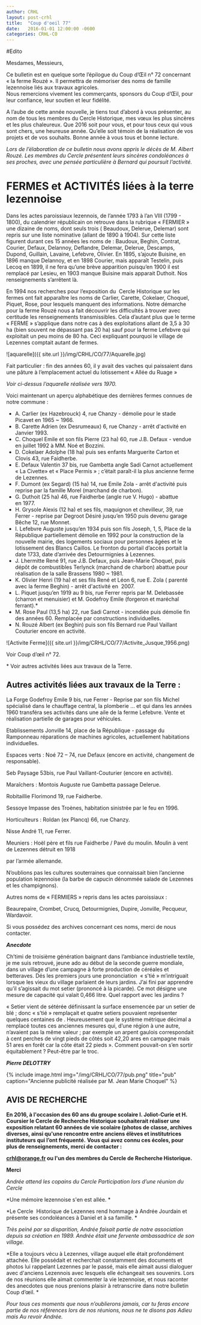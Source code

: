 ```yaml
---
author: CRHL
layout: post-crhl
title:  "Coup d'oeil 77"
date:   2016-01-01 12:00:00 -0600
categories: CRHL-CO
---
```


#Edito

Mesdames, Messieurs,

Ce bulletin est en quelque sorte l’épilogue du Coup d’Œil n° 72 concernant « la ferme Rouzé ». Il permettra de  mémoriser des noms de famille lezennoise liés aux travaux agricoles.  
Nous remercions vivement les commerçants, sponsors du Coup d’Œil, pour leur confiance, leur soutien et leur fidélité.

A l’aube de cette année nouvelle, je tiens tout d’abord à vous présenter, au nom de tous les membres du Cercle Historique, mes vœux les plus sincères et les plus chaleureux. Que 2016 soit pour vous, et pour tous ceux qui vous sont chers, une heureuse année. Qu’elle soit témoin de la réalisation de vos projets et de vos souhaits. Bonne année à vous tous et bonne lecture.

_Lors de l’élaboration de ce bulletin nous avons appris le décès de M.
Albert Rouzé. Les membres du Cercle présentent leurs sincères condoléances à ses
proches, avec une pensée particulière à Bernard qui poursuit l’activité._

# FERMES et ACTIVITÉS liées à la terre lezennoise

Dans les actes paroissiaux lezennois, de l’année 1793 à l’an VIII (1799 - 1800),
du calendrier républicain on retrouve dans la rubrique «
FERMIER » une dizaine de noms, dont seuls trois ( Beaudoux, Delerue,
Delemar) sont repris sur une liste nominative (allant de 1890 à 1904).
Sur cette liste figurent durant ces 15 années les noms de : Baudoux,
Beghin, Contrat, Courier, Defaux, Delannoy, Deflandre, Delemar, Delerue,
Descamps, Dupond, Guillain, Lavaine, Lefebvre, Olivier. En 1895,
s’ajoute Buisine, en 1896 manque Delannoy, et en 1898 Courier, mais
apparaît Testelin, puis Lecoq en 1899, il ne fera qu’une brève
apparition puisqu’en 1900 il est remplacé par Lesieu, en 1903 manque
Buisine mais apparait Duthoit. Nos renseignements s’arrêtent là.

En 1994 nos recherches pour l’exposition du  Cercle Historique sur les
fermes ont fait apparaître les noms de Carlier, Carette, Cokelaer,
Choquel, Piquet, Rose, pour lesquels manquent des informations. Notre
démarche pour la ferme Rouzé nous a fait découvrir les difficultés à
trouver avec certitude les renseignements transmissibles. Cela d’autant
plus que le terme « FERME » s’applique dans notre cas à des
exploitations allant de 3,5 à 30 ha (bien souvent ne dépassant pas 20
ha) sauf pour la ferme Lefebvre qui exploitait un peu moins de 80 ha.
Ceci expliquant pourquoi le village de Lezennes comptait autant de
fermes.

![aquarelle]({{ site.url }}/img/CRHL/CO/77/Aquarelle.jpg)

Fait particulier : fin des années 60, il y avait des vaches qui
paissaient dans une pâture à l’emplacement actuel du lotissement « Allée
du Ruage »

_Voir ci-dessus l’aquarelle réalisée vers 1970._

Voici maintenant un aperçu alphabétique des dernières fermes connues de
notre commune :

- A. Carlier (ex Hazebrouck) 4, rue Chanzy - démolie pour le stade
   Picavet en 1965 \~ 1966.
- B.  Carette Adrien (ex Desrumeaux) 6, rue Chanzy - arrêt d'activité en
   Janvier 1993.
- C.  Choquel Emile et son fils Pierre (23 ha) 60, rue J.B. Defaux  -
   vendue en juillet 1992 à MM. Noé et Bozzini.
- D.   Cokelaer Adolphe (18 ha) puis ses enfants Marguerite Carton et
   Clovis 43, rue Faidherbe.
- E.  Defaux Valentin 37 bis, rue Gambetta angle Sadi Carnot actuellement
   « La Civette» et « Place Permis » ; c’était paraît-il la plus
   ancienne ferme de Lezennes.
- F.  Dumont (ex Segard) (15 ha) 14, rue Emile Zola - arrêt d'activité
   puis reprise par la famille Morel (marchand de charbon).
- G.  Duthoit (25 ha) 46, rue Faidherbe (angle rue V. Hugo) - abattue
   en 1977.
- H.  Grysole Alexis (12 ha) et ses fils, maquignon et chevilleur, 39, rue
   Ferrer - reprise par Degroot Désiré jusqu’en 1950 puis devenu garage
   Bêche 12, rue Monnet.
- I.  Lefebvre Auguste jusqu’en 1934 puis son fils Joseph, 1, 5, Place de
   la République partiellement démolie en 1992 pour la construction
   de la nouvelle mairie, des logements sociaux pour personnes âgées et
   le lotissement des Blancs Caillos. Le fronton du portail d’accès
   portait la date 1733, date d’arrivée des Detourmignies à Lezennes.
- J.  Lhermitte René 91, rue J.B. Defaux, puis Jean-Marie Choquel, puis
   dépôt de combustibles Terlynck (marchand de charbon) abattue pour
   réalisation de la salle Brassens 1980 \~ 1981.
- K.  Olivier Henri (19 ha) et ses fils René et Léon 6, rue E. Zola (
   parenté avec la ferme Beghin) - arrêt d'activité en  2007.
- L.  Piquet jusqu’en 1919 au 9 bis, rue Ferrer repris par M. Delebassée
   (charron et menuisier) et M. Godefroy Emile (forgeron et maréchal
   ferrant).\*
- M.  Rose Paul (13,5 ha) 22, rue Sadi Carnot - incendiée puis démolie fin
   des années 60. Remplacée par constructions individuelles.
- N.  Rouzé Albert (ex Beghin) puis son fils Bernard rue Paul Vaillant
   Couturier encore en activité.

![Activite Ferme]({{ site.url }}/img/CRHL/CO/77/Activite_Jusque_1956.png)

Voir Coup d’œil n° 72.

\* Voir autres activités liées aux travaux de la Terre.

## Autres activités liées aux travaux de la Terre :

La Forge Godefroy Emile 9 bis, rue Ferrer - Reprise par son fils Michel
spécialisé dans le chauffage central, la plomberie … et qui dans les
années 1960 transféra ses activités dans une aile de la ferme Lefebvre.
Vente et réalisation partielle de garages pour véhicules.

Etablissements Jonville 14, place de la République - passage du
Ramponneau réparations de machines agricoles, actuellement habitations
individuelles.

Espaces verts : Noé 72 – 74, rue Defaux (encore en activité, changement
de responsable).

Seb Paysage 53bis, rue Paul Vaillant-Couturier (encore en activité).

Maraîchers : Montois Auguste rue Gambetta passage Delerue.

Robitaillie Florimond 19, rue Faidherbe.

Sessoye Impasse des Troènes, habitation sinistrée par le feu en 1996.

Horticulteurs : Roldan (ex Plancq) 66, rue Chanzy.

Nisse André 11, rue Ferrer.

Meuniers : Hoël père et fils rue Faidherbe / Pavé du moulin. Moulin à
vent de Lezennes détruit en 1918

par l’armée allemande.

N’oublions pas les cultures souterraines que connaissait bien l’ancienne
population lezennoise (la barbe de capucin dénommée salade de Lezennes
et les champignons).

Autres noms de « FERMIERS » repris dans les actes paroissiaux :

Beaurepaire, Crombet, Crucq, Detourmignies, Dupire, Jonville, Pecqueur,
Wardavoir.

Si vous possédez des archives concernant ces noms, merci de nous
contacter.

***Anecdote***

Ch’timi de troisième génération baignant dans l’ambiance industrielle
textile, je me suis retrouvé, jeune ado au début de la seconde guerre
mondiale, dans un village d’une campagne à forte production de céréales
et betteraves. Dés les premiers jours une prononciation  « s’tié »
m’intriguait lorsque les vieux du village parlaient de leurs jardins.
J’ai fini par apprendre qu’il s’agissait du mot setier (prononcé à la
picarde). Ce mot désigne une mesure de capacité qui valait 0,466 litre.
Quel rapport avec les jardins ?

« Setier vient de sétérée définissant la surface ensemencée par un
setier de blé ; donc « s’tié » remplaçait et quatre setiers pouvaient
représenter quelques centaines de . Heureusement que le système métrique
décimal a remplacé toutes ces anciennes mesures qui, d’une région à une
autre, n’avaient pas la même valeur ; par exemple un arpent gaulois
correspondait à cent perches de vingt pieds de côtés soit 42,20 ares en
campagne mais 51 ares en forêt car la côte était 22 pieds ». Comment
pouvait-on s’en sortir équitablement ? Peut-être par le troc.

***Pierre DELOTTRY***

{% include image.html
            img="/img/CRHL/CO/77/pub.png"
            title="pub"
            caption="Ancienne publicité réalisée par M. Jean Marie Choquel" %}

## AVIS DE RECHERCHE

**En 2016, à l'occasion des 60 ans du groupe scolaire I. Joliot-Curie et
H. Coursier le Cercle de Recherche Historique souhaiterait réaliser une exposition
relatant 60 années de vie scolaire (photos de classe, archives diverses, ainsi
qu'une rencontre entre anciens élèves et institutrices instituteurs qui l’ont
fréquenté.**
**Vous qui avez connu ces écoles, pour plus de renseignements, merci de
contacter :**

**crhl@orange.fr ou l'un des membres du Cercle de Recherche Historique.**

**Merci**

*Andrée attend les copains du Cercle Participation lors d’une réunion du
Cercle*

*Une mémoire lezennoise s'en est allée. *

*Le Cercle  Historique de Lezennes rend hommage à Andrée Jourdain et
présente ses condoléances à Daniel et à sa famille. *

*Très peiné par sa disparition, Andrée faisait partie de notre
association depuis sa création en 1989. Andrée était une fervente
ambassadrice de son village.*

*Elle a toujours vécu à Lezennes, village auquel elle était profondément
attachée. Elle possédait et recherchait constamment des documents et
photos lui rappelant Lezennes par le passé, mais elle aimait aussi
dialoguer avec d'anciens Lezennois avec lesquels elle échangeait ses
souvenirs. Lors de nos réunions elle aimait commenter la vie
lezennoise, et nous raconter des anecdotes que nous prenions plaisir à
retranscrire dans notre bulletin Coup d’œil. *

*Pour tous ces moments que nous n’oublierons jamais, car tu feras encore
partie de nos références lors de nos réunions, nous ne te disons pas
Adieu mais Au revoir Andrée.*
